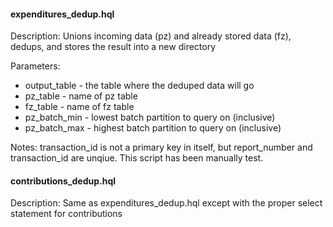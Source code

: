 #### expenditures_dedup.hql
Description: Unions incoming data (pz) and already stored data (fz), dedups, and stores the result into a new directory

Parameters:
* output_table - the table where the deduped data will go
* pz_table - name of pz table
* fz_table - name of fz table
* pz_batch_min - lowest batch partition to query on (inclusive)
* pz_batch_max - highest batch partition to query on (inclusive)


Notes: transaction_id is not a primary key in itself, but report_number and transaction_id are unqiue. This script has been manually test.

#### contributions_dedup.hql
Description: Same as expenditures_dedup.hql except with the proper select statement for contributions
